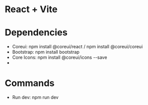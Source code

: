 # React + Vite

# Dependencies
- Coreui: npm install @coreui/react / npm install @coreui/coreui
- Bootstrap: npm install bootstrap
- Core Icons: npm install @coreui/icons --save
- 

# Commands 
- Run dev: npm run dev


